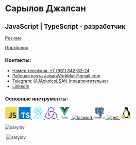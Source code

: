 # Сарылов Джалсан
## JavaScript | TypeScript - разработчик

[Резюме](https://docs.google.com/document/d/1EgMoiLGe4Kr6vnHzHp5eyx3qaT1-WoBhEwoUcwY6iaU/edit?usp=sharing)

[Портфолио](https://sarylov.github.io/portfolio/)

<h3 align="left">Контакты: </h3>


- [Номер телефона: +7 (961) 842-82-24](tel:+79618428224)
- [Рабочая почта JalsanWorkMail@gmail.com](mailto:jalsanworkmail@gmail.com)
- [Telegram: @JAcknicoLSAN (предпочтительно)](https://t.me/JAcknicoLSAN)
- [LinkedIn]( https://www.linkedin.com/in/%D0%B4%D0%B6%D0%B0%D0%BB%D1%81%D0%B0%D0%BD-%D1%81%D0%B0%D1%80%D1%8B%D0%BB%D0%BE%D0%B2-a02847288/ )

<h3 align="left">Основные инструменты:</h3>
<p align="left">
  <a
    href="https://developer.mozilla.org/en-US/docs/Web/JavaScript"
    target="_blank"
    rel="noreferrer"
  >
    <img
      src="https://raw.githubusercontent.com/devicons/devicon/master/icons/javascript/javascript-original.svg"
      alt="javascript"
      width="40"
      height="40"
    />
  </a>

  <a href="https://www.typescriptlang.org/" target="_blank" rel="noreferrer">
    <img
      src="https://raw.githubusercontent.com/devicons/devicon/master/icons/typescript/typescript-original.svg"
      alt="typescript"
      width="40"
      height="40"
    />
  </a>

  <a href="https://reactjs.org/" target="_blank" rel="noreferrer">
    <img
      src="https://raw.githubusercontent.com/devicons/devicon/master/icons/react/react-original-wordmark.svg"
      alt="react"
      width="40"
      height="40"
    />
  </a>

  <a href="https://redux.js.org" target="_blank" rel="noreferrer">
    <img
      src="https://raw.githubusercontent.com/devicons/devicon/master/icons/redux/redux-original.svg"
      alt="redux"
      width="40"
      height="40"
    />
  </a>

  <a href="https://vuejs.org/" target="_blank" rel="noreferrer">
    <img
      src="https://raw.githubusercontent.com/devicons/devicon/master/icons/vuejs/vuejs-original-wordmark.svg"
      alt="vuejs"
      width="40"
      height="40"
    />
  </a>


  <a href="https://tailwindcss.com/" target="_blank" rel="noreferrer">
    <img
      src="https://www.vectorlogo.zone/logos/tailwindcss/tailwindcss-icon.svg"
      alt="tailwind"
      width="40"
      height="40"
    />
  </a>

  <a href="https://www.postgresql.org" target="_blank" rel="noreferrer">
    <img
      src="https://raw.githubusercontent.com/devicons/devicon/master/icons/postgresql/postgresql-original-wordmark.svg"
      alt="postgresql"
      width="40"
      height="40"
    />
  </a>

  <a href="https://jestjs.io" target="_blank" rel="noreferrer">
    <img
      src="https://www.vectorlogo.zone/logos/jestjsio/jestjsio-icon.svg"
      alt="jest"
      width="40"
      height="40"
    />
  </a>
  <a href="https://www.linux.org/" target="_blank" rel="noreferrer">
    <img
      src="https://raw.githubusercontent.com/devicons/devicon/master/icons/linux/linux-original.svg"
      alt="linux"
      width="40"
      height="40"
    />
  </a>

</p>


<p>
  <img
    align="center"
    src="https://github-readme-streak-stats.herokuapp.com/?user=sarylov&theme=transparent&locale=ru"
    alt="sarylov"
  />
</p>

<p>
  &nbsp;<img
    align="center"
    src="https://github-readme-stats.vercel.app/api?username=sarylov&theme=transparent&show_icons=true&locale=ru"
    alt="sarylov"
  />
</p>
